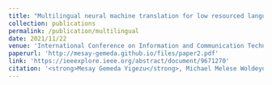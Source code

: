 ```yaml
---
title: "Multilingual neural machine translation for low resourced languages: Ometo-english"
collection: publications
permalink: /publication/multilingual
date: 2021/11/22
venue: 'International Conference on Information and Communication Technology for Development for Africa (ICT4DA)'
paperurl: 'http://mesay-gemeda.github.io/files/paper2.pdf'
link: 'https://ieeexplore.ieee.org/abstract/document/9671270'
citation: '<strong>Mesay Gemeda Yigezu</strong>, Michael Melese Woldeyohannis, Atnafu Lambebo Tonja. 2021. &quot;Multilingual neural machine translation for low resourced languages: Ometo-english.&quot; <i>2021 International Conference on Information and Communication Technology for Development for Africa (ICT4DA)</i>'
---
```


